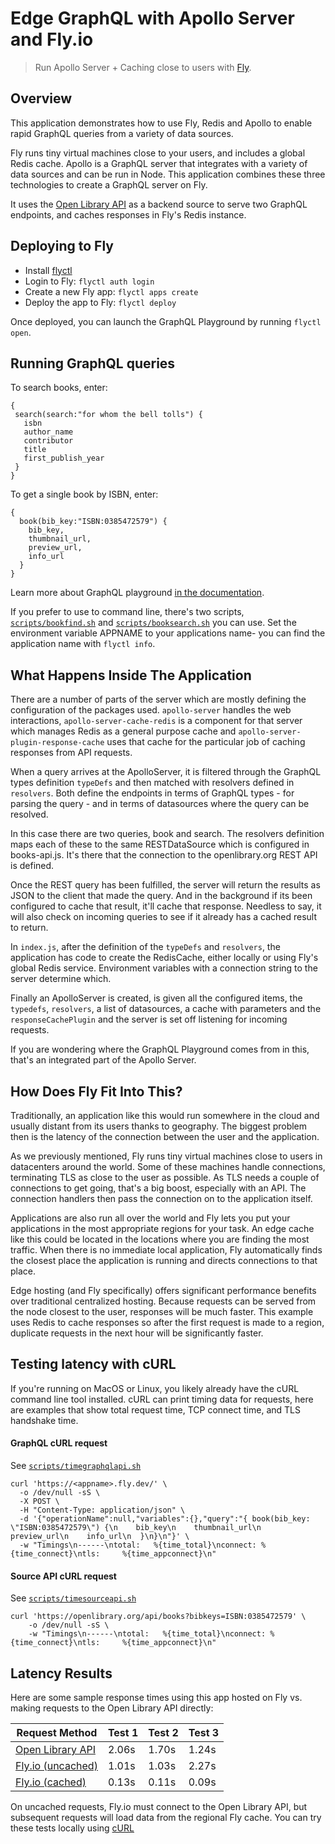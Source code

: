 # Edge GraphQL with Apollo Server and Fly.io

> Run Apollo Server + Caching close to users with [Fly](https://fly.io/).

## Overview

<!---- cut here --->

This application demonstrates how to use Fly, Redis and Apollo to enable rapid GraphQL queries from a variety of data sources. 

Fly runs tiny virtual machines close to your users, and includes a global Redis cache. Apollo is a GraphQL server that integrates with a variety of data sources and can be run in Node. This application combines these three technologies to create a GraphQL server on Fly. 

It uses the [Open Library API](https://openlibrary.org/developers/api) as a backend source to serve two GraphQL endpoints, and caches responses in Fly's Redis instance.

## Deploying to Fly

- Install [flyctl](https://fly.io/docs/getting-started/installing-flyctl/)
- Login to Fly: `flyctl auth login`
- Create a new Fly app: `flyctl apps create`
- Deploy the app to Fly: `flyctl deploy`

Once deployed, you can launch the GraphQL Playground by running `flyctl open`.

## Running GraphQL queries

To search books, enter:

```
{
 search(search:"for whom the bell tolls") {
   isbn
   author_name
   contributor
   title
   first_publish_year
 }
}
```

To get a single book by ISBN, enter:

```
{
  book(bib_key:"ISBN:0385472579") {
    bib_key,
    thumbnail_url,
    preview_url,
    info_url
  }
}
```

Learn more about GraphQL playground [in the documentation](https://www.apollographql.com/docs/apollo-server/testing/graphql-playground/).

If you prefer to use to command line, there's two scripts, [`scripts/bookfind.sh`](https://github.com/fly-examples/edge-apollo-cache/blob/master/scripts/bookfind.sh) and [`scripts/booksearch.sh`](https://github.com/fly-examples/edge-apollo-cache/blob/master/scripts/booksearch.sh) you can use. Set the environment variable APPNAME to your applications name- you can find the application name with `flyctl info`. 

## What Happens Inside The Application

There are a number of parts of the server which are mostly defining the configuration of the packages used. `apollo-server` handles the web interactions, `apollo-server-cache-redis` is a component for that server which manages Redis as a general purpose cache and `apollo-server-plugin-response-cache` uses that cache for the particular job of caching responses from API requests.

When a query arrives at the ApolloServer, it is filtered through the GraphQL types definition `typeDefs` and then matched with resolvers defined in `resolvers`. Both define the endpoints in terms of GraphQL types - for parsing the query - and in terms of datasources where the query can be resolved.

In this case there are two queries, book and search. The resolvers definition maps each of these to the same RESTDataSource which is configured in books-api.js. It's there that the connection to the openlibrary.org REST API is defined. 

Once the REST query has been fulfilled, the server will return the results as JSON to the client that made the query. And in the background if its been configured to cache that result, it'll cache that response. Needless to say, it will also check on incoming queries to see if it already has a cached result to return.

In `index.js`, after the definition of the `typeDefs` and `resolvers`, the application has code to create the RedisCache, either locally or using Fly's global Redis service. Environment variables with a connection string to the server determine which.

Finally an ApolloServer is created, is given all the configured items, the `typedefs`, `resolvers`, a list of datasources, a cache with parameters and the `responseCachePlugin` and the server is set off listening for incoming requests. 

If you are wondering where the GraphQL Playground comes from in this, that's an integrated part of the Apollo Server. 

## How Does Fly Fit Into This?

Traditionally, an application like this would run somewhere in the cloud and usually distant from its users thanks to geography. The biggest problem then is the latency of the connection between the user and the application.

As we previously mentioned, Fly runs tiny virtual machines close to users in datacenters around the world. Some of these machines handle connections, terminating TLS as close to the user as possible. As TLS needs a couple of connections to get going, that's a big boost, especially with an API. The connection handlers then pass the connection on to the application itself.

Applications are also run all over the world and Fly lets you put your applications in the most appropriate regions for your task. An edge cache like this could be located in the locations where you are finding the most traffic. When there is no immediate local application, Fly automatically finds the closest place the application is running and directs connections to that place. 

Edge hosting (and Fly specifically) offers significant performance benefits over traditional centralized hosting. Because requests can be served from the node closest to the user, responses will be much faster. This example uses Redis to cache responses so after the first request is made to a region, duplicate requests in the next hour will be significantly faster.


## Testing latency with cURL

If you're running on MacOS or Linux, you likely already have the cURL command line tool installed. cURL can print timing data for requests, here are examples that show total request time, TCP connect time, and TLS handshake time.

#### GraphQL cURL request

See [`scripts/timegraphqlapi.sh`](https://github.com/fly-examples/edge-apollo-cache/blob/master/scripts/timegraphqlapi.sh)

```curl
curl 'https://<appname>.fly.dev/' \
  -o /dev/null -sS \
  -X POST \
  -H "Content-Type: application/json" \
  -d '{"operationName":null,"variables":{},"query":"{ book(bib_key: \"ISBN:0385472579\") {\n    bib_key\n    thumbnail_url\n    preview_url\n    info_url\n  }\n}\n"}' \
  -w "Timings\n------\ntotal:   %{time_total}\nconnect: %{time_connect}\ntls:     %{time_appconnect}\n"
```

#### Source API cURL request

See [`scripts/timesourceapi.sh`](https://github.com/fly-examples/edge-apollo-cache/blob/master/scripts/timesourceapi.sh)

```curl
curl 'https://openlibrary.org/api/books?bibkeys=ISBN:0385472579' \
    -o /dev/null -sS \
    -w "Timings\n------\ntotal:   %{time_total}\nconnect: %{time_connect}\ntls:     %{time_appconnect}\n"
```

## Latency Results

Here are some sample response times using this app hosted on Fly vs. making requests to the Open Library API directly:

| Request Method    | Test 1 | Test 2 | Test 3 |
|-------------------|--------|--------|--------|
| [Open Library API](#source-api-curl-request)  | 2.06s  | 1.70s  | 1.24s  |
| [Fly.io (uncached)](#graphql-curl-request) | 1.01s  | 1.03s  | 2.27s  |
| [Fly.io (cached)](#graphql-curl-request)   | 0.13s  | 0.11s  | 0.09s  |

On uncached requests, Fly.io must connect to the Open Library API, but subsequent requests will load data from the regional Fly cache. You can try these tests locally using [cURL](#testing-latency-with-curl)
